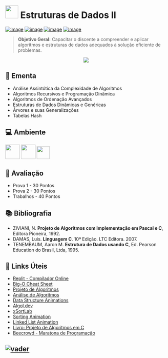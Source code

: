 # <a href="#"><img src="https://github.com/adrianoifnmg/adrianoifnmg/blob/main/icons/ed_logo.png" width="40"></a> Estruturas de Dados II

[![image](https://img.shields.io/badge/Conteúdos_de_Aula-282358?style=for-the-badge&logo=PowerShell&logoColor=white
)](https://github.com/adrianoifnmg/EstruturasDeDados2/tree/main/public) 
[![image](https://img.shields.io/badge/WhatsApp-155b29?style=for-the-badge&logo=whatsapp&logoColor=white)](https://chat.whatsapp.com/KmWAFDA2zmqLN9yklLvSNZ)
[![image](https://img.shields.io/badge/Calendário-3b71c6?style=for-the-badge&logo=GoogleCalendar&logoColor=white
)](https://calendar.google.com/calendar/embed?src=5f83920ed96d5ad54268f0007993acf2f6f42394310d5b631f7ec59d7fe1d8a1@group.calendar.google.com&src=hhtmsj9epvmqsdpn27sfolp688@group.calendar.google.com&ctz=America%2FSao_Paulo)
[![image](https://img.shields.io/badge/Links_Úteis-d88200?style=for-the-badge&logo=SitePoint&logoColor=white
)](#link-links-úteis)


> **Objetivo Geral:** Capacitar o discente a compreender e aplicar algoritmos e estruturas de dados adequados à solução eficiente de problemas.
<p align="center"><a href="#"><img src="https://github.com/adrianoifnmg/adrianoifnmg/blob/main/icons/logo_ED2.png"></a></p>

## :dart: Ementa
* Análise Assintótica da Complexidade de Algoritmos
* Algoritmos Recursivos e Programação Dinâmica
* Algoritmos de Ordenação Avançados
* Estruturas de Dados Dinâmicas e Genéricas
* Árvores e suas Generalizações
* Tabelas Hash

## :computer: Ambiente

[<img src="https://github.com/adrianoifnmg/adrianoifnmg/blob/main/icons/mint.png" height="45">](https://linuxmint.com/) 
[<img src="https://github.com/adrianoifnmg/adrianoifnmg/blob/main/icons/geany.png" height="45">](https://www.geany.org/) 
[<img src="https://cdn.jsdelivr.net/gh/devicons/devicon/icons/c/c-original.svg" height="40">](https://gcc.gnu.org/) 

## :memo: Avaliação

* Prova 1 - 30 Pontos
* Prova 2 - 30 Pontos
* Trabalhos - 40 Pontos

## :books: Bibliografia

* ZIVIANI, N. **Projeto de Algoritmos com Implementação em Pascal e C**, Editora Pioneira, 1992.
* DAMAS, Luis. **Linguagem C**. 10ª Edição. LTC Editora. 2007.
* TENEMBAUM, Aaron M. **Estrutura de Dados usando C**, Ed. Pearson Education do Brasil, Ltda, 1995.

## :link: Links Úteis

* [Replit - Compilador Online](https://replit.com/)
* [Big-O Cheat Sheet](https://www.bigocheatsheet.com/)
* [Projeto de Algoritmos](https://www.ime.usp.br/~pf/algoritmos/index.html)
* [Análise de Algoritmos](https://www.ime.usp.br/~pf/analise_de_algoritmos/lectures.html)
* [Data Structure Animations](https://cmps-people.ok.ubc.ca/ylucet/DS/Algorithms.html)
* [Algol.dev](https://algol.dev/artigos/)
* [xSortLab](https://math.hws.edu/eck/js/sorting/xSortLab.html)
* [Sorting Animation](https://www.toptal.com/developers/sorting-algorithms)
* [Linked List Animation](https://www.cs.usfca.edu/~galles/visualization/QueueLL.html)
* [Livro: Projeto de Algoritmos em C](https://www.ime.usp.br/~pf/algoritmos/index.html)
* [Beecrowd - Maratona de Programação](https://www.beecrowd.com.br/judge/pt/login)

## [![vader](https://github.com/adrianoifnmg/adrianoifnmg/blob/main/icons/vader2.gif)](#)
